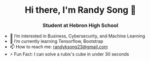 <div align="center">
 
# Hi there, I'm Randy Song :wave:
 
 </div>
 
 <div align="center">
 
### Student at Hebron High School
 
 </div>

- 👀 I’m interested in Business, Cybersecurity, and Machine Learning
- 🌱 I’m currently learning Tensorflow, Bootstrap
- 📫 How to reach me: randyksong23@gmail.com
- ⚡ Fun Fact: I can solve a rubix's cube in under 30 seconds

<!---
randysongEXE/randysongEXE is a ✨ special ✨ repository because its `README.md` (this file) appears on your GitHub profile.
You can click the Preview link to take a look at your changes.
--->
